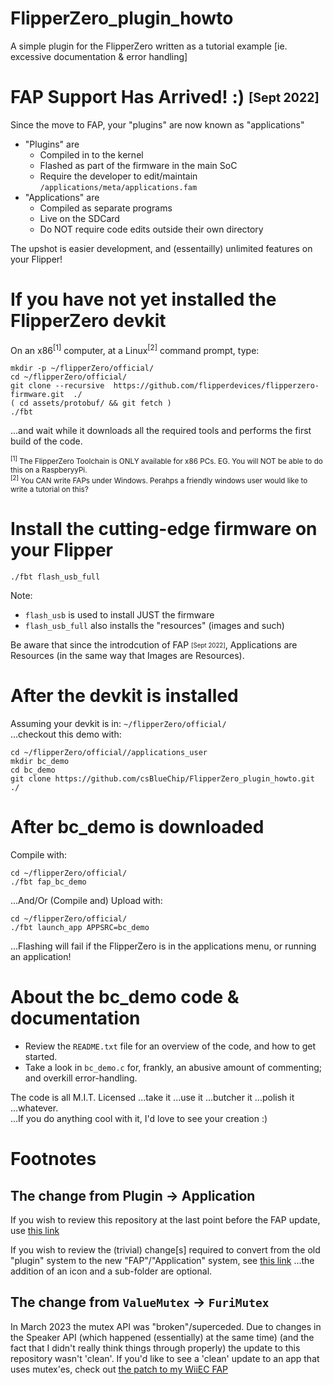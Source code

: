 # FlipperZero_plugin_howto
A simple plugin for the FlipperZero written as a tutorial example [ie. excessive documentation &amp; error handling]

# FAP Support Has Arrived! :) <sub><sup>[Sept 2022]</sup></sub>
Since the move to FAP, your "plugins" are now known as "applications"
* "Plugins" are 
  * Compiled in to the kernel
  * Flashed as part of the firmware in the main SoC
  * Require the developer to edit/maintain `/applications/meta/applications.fam`
* "Applications" are 
  * Compiled as separate programs
  * Live on the SDCard
  * Do NOT require code edits outside their own directory

The upshot is easier development, and (essentailly) unlimited features on your Flipper!

# If you have not yet installed the FlipperZero devkit
On an x86<sup>[1]</sup> computer, at a Linux<sup>[2]</sup> command prompt, type:
```
mkdir -p ~/flipperZero/official/
cd ~/flipperZero/official/
git clone --recursive  https://github.com/flipperdevices/flipperzero-firmware.git  ./
( cd assets/protobuf/ && git fetch )
./fbt
```
...and wait while it downloads all the required tools and performs the first build of the code.

<sub><sup>[1]</sup> The FlipperZero Toolchain is ONLY available for x86 PCs. EG. You will NOT be able to do this on a RaspberyyPi.</sub><br/>
<sub><sup>[2]</sup> You CAN write FAPs under Windows. Perahps a friendly windows user would like to write a tutorial on this?</sub>

# Install the cutting-edge firmware on your Flipper
`./fbt flash_usb_full`

Note:
* `flash_usb` is used to install JUST the firmware<br/>
* `flash_usb_full` also installs the "resources" (images and such)<br/>

Be aware that since the introdcution of FAP <sub><sup>[Sept 2022]</sup></sub>, Applications are Resources (in the same way that Images are Resources).

# After the devkit is installed
Assuming your devkit is in: `~/flipperZero/official/`<br/>
...checkout this demo with:
```
cd ~/flipperZero/official//applications_user
mkdir bc_demo
cd bc_demo
git clone https://github.com/csBlueChip/FlipperZero_plugin_howto.git ./
```

# After bc_demo is downloaded
Compile with:
```
cd ~/flipperZero/official/
./fbt fap_bc_demo
```
...And/Or (Compile and) Upload with:
```
cd ~/flipperZero/official/
./fbt launch_app APPSRC=bc_demo
```
...Flashing will fail if the FlipperZero is in the applications menu, or running an application!

# About the bc_demo code & documentation
* Review the `README.txt` file for an overview of the code, and how to get started.
* Take a look in `bc_demo.c` for, frankly, an abusive amount of commenting; and overkill error-handling.

The code is all M.I.T. Licensed ...take it ...use it ...butcher it ...polish it ...whatever. <br/>
...If you do anything cool with it, I'd love to see your creation :)

# Footnotes
## The change from Plugin -&gt; Application
If you wish to review this repository at the last point before the FAP update, use [this link](https://github.com/csBlueChip/FlipperZero_plugin_howto/tree/21f2620035728cd04e1951c3f6a30de1cfe8a280)

If you wish to review the (trivial) change[s] required to convert from the old "plugin" system to the new "FAP"/"Application" system, see [this link](https://github.com/csBlueChip/FlipperZero_plugin_howto/commit/91e06b53d5b9499edd7247b9b87b73e867f1a841#diff-277dc3e809211402bcdb4976c80cd9f172ede7d3c4f8b95137c00b51c236d71d) ...the addition of an icon and a sub-folder are optional.

## The change from `ValueMutex` -&gt; `FuriMutex`
In March 2023 the mutex API was "broken"/superceded. Due to changes in the Speaker API (which happened (essentially) at the same time) (and the fact that I didn't really think things through properly) the update to this repository wasn't 'clean'.
If you'd like to see a 'clean' update to an app that uses mutex'es, check out [the patch to my WiiEC FAP](https://github.com/csBlueChip/FlipperZero_WiiEC/commit/8ff921b4f8b69fdf60737bdd2b170f0726b719cc)

